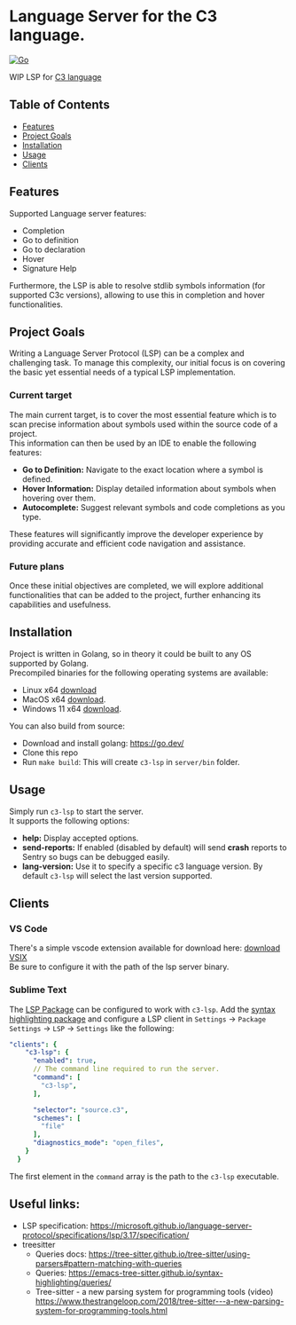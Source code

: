 # Language Server for the C3 language.
[![Go](https://github.com/pherrymason/c3-lsp/actions/workflows/go.yml/badge.svg)](https://github.com/pherrymason/c3-lsp/actions/workflows/go.yml)

WIP LSP for [C3 language](https://github.com/c3lang/c3c)  


## Table of Contents

- [Features](#Features)
- [Project Goals](#project-goals)
- [Installation](#Installation)
- [Usage](#Usage)
- [Clients](#Clients)

## Features
Supported Language server features:

- Completion
- Go to definition
- Go to declaration
- Hover
- Signature Help

Furthermore, the LSP is able to resolve stdlib symbols information (for supported C3c versions), allowing to use this in completion and hover functionalities.

## Project Goals
Writing a Language Server Protocol (LSP) can be a complex and challenging task. To manage this complexity, our initial focus is on covering the basic yet essential needs of a typical LSP implementation.

### Current target
The main current target, is to cover the most essential feature which is to scan precise information about symbols used within the source code of a project.  
This information can then be used by an IDE to enable the following features:

- **Go to Definition:** Navigate to the exact location where a symbol is defined.
- **Hover Information:** Display detailed information about symbols when hovering over them.
- **Autocomplete:** Suggest relevant symbols and code completions as you type.

These features will significantly improve the developer experience by providing accurate and efficient code navigation and assistance.

### Future plans
Once these initial objectives are completed, we will explore additional functionalities that can be added to the project, further enhancing its capabilities and usefulness.

## Installation
Project is written in Golang, so in theory it could be built to any OS supported by Golang.  
Precompiled binaries for the following operating systems are available:

- Linux x64 [download](https://github.com/pherrymason/c3-lsp/releases/download/latest/linux-amd64-c3lsp.zip)  
- MacOS x64 [download](https://github.com/pherrymason/c3-lsp/releases/download/latest/darwin-amd64-c3lsp.zip).
- Windows 11 x64 [download](https://github.com/pherrymason/c3-lsp/releases/download/latest/windows-11-64-c3-lsp.exe.zip).

You can also build from source:

- Download and install golang: https://go.dev/
- Clone this repo
- Run `make build`: This will create `c3-lsp` in `server/bin` folder.


## Usage
Simply run `c3-lsp` to start the server.  
It supports the following options:
- **help:** Display accepted options.
- **send-reports:** If enabled (disabled by default) will send __crash__ reports to Sentry so bugs can be debugged easily.
- **lang-version:** Use it to specify a specific c3 language version. By default `c3-lsp` will select the last version supported.


## Clients

### VS Code
There's a simple vscode extension available for download here: [download VSIX](https://github.com/pherrymason/c3-lsp/releases/download/v0.0.6/c3-lsp-client-0.0.2.vsix)  
Be sure to configure it with the path of the lsp server binary.

### Sublime Text

The [LSP Package](https://packagecontrol.io/packages/LSP) can be configured to
work with `c3-lsp`. Add the [syntax highlighting package](https://github.com/c3lang/editor-plugins/tree/main/sublime-text) and configure a LSP client in `Settings` -> `Package Settings` -> `LSP` -> `Settings` like the following:

```yaml
"clients": {
    "c3-lsp": {
      "enabled": true,
      // The command line required to run the server.
      "command": [
        "c3-lsp",
      ],

      "selector": "source.c3",
      "schemes": [
        "file"
      ],
      "diagnostics_mode": "open_files",
    }
  }
```

The first element in the `command` array is the path to the `c3-lsp` executable.

## Useful links:
- LSP specification: https://microsoft.github.io/language-server-protocol/specifications/lsp/3.17/specification/
- treesitter
  - Queries docs: https://tree-sitter.github.io/tree-sitter/using-parsers#pattern-matching-with-queries
  - Queries: https://emacs-tree-sitter.github.io/syntax-highlighting/queries/
  - Tree-sitter - a new parsing system for programming tools (video) https://www.thestrangeloop.com/2018/tree-sitter---a-new-parsing-system-for-programming-tools.html
